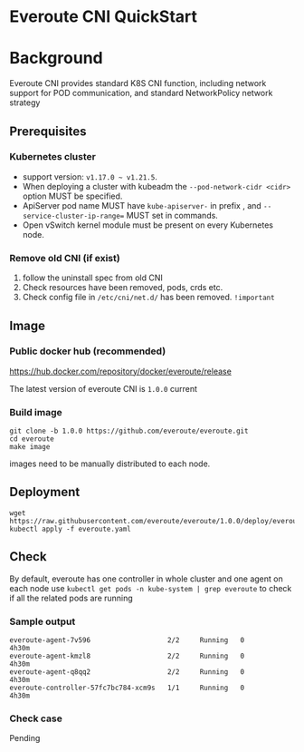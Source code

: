 # Everoute CNI QuickStart

# Background
Everoute CNI provides standard K8S CNI function, 
including network support for POD communication,
and standard NetworkPolicy network strategy

## Prerequisites
### Kubernetes cluster
+ support version: `v1.17.0 ~ v1.21.5`.
+ When deploying a cluster with kubeadm the `--pod-network-cidr <cidr>` option MUST be specified.
+ ApiServer pod name MUST have `kube-apiserver-` in prefix , and `--service-cluster-ip-range=` MUST set in commands.
+ Open vSwitch kernel module must be present on every Kubernetes node.

### Remove old CNI (if exist)
1. follow the uninstall spec from old CNI
2. Check resources have been removed, pods, crds etc.
3. Check config file in `/etc/cni/net.d/` has been removed. `!important`

## Image

### Public docker hub (recommended)
https://hub.docker.com/repository/docker/everoute/release

The latest version of everoute CNI is `1.0.0` current

### Build image
```shell
git clone -b 1.0.0 https://github.com/everoute/everoute.git
cd everoute
make image
```
images need to be manually distributed to each node.

## Deployment

```shell
wget https://raw.githubusercontent.com/everoute/everoute/1.0.0/deploy/everoute.yaml
kubectl apply -f everoute.yaml
```

## Check
By default, everoute has one controller in whole cluster and one agent on each node
use `kubectl get pods -n kube-system | grep everoute` to check if all the related pods are running
### Sample output
```text
everoute-agent-7v596                   2/2     Running   0          4h30m
everoute-agent-kmzl8                   2/2     Running   0          4h30m
everoute-agent-q8qq2                   2/2     Running   0          4h30m
everoute-controller-57fc7bc784-xcm9s   1/1     Running   0          4h30m
```
### Check case
Pending